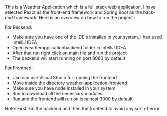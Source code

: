 This is a Weather Application which is a full stack web application.
I have selected React as the front-end framework and Spring Boot as the back-end framework. 
Here is an overview on how to run the project :
  
For Backend:
- Make sure you have one of the IDE's installed in your system, I had used IntelliJ IDEA
- Open weatherapplicationbackend folder in IntelliJ IDEA
- After that run right click on main file and run the project
- The backend will start running on port 8080 by default

For Frontned:
- Use can use Visual Studio for running the frontend
- Move inside the directory weather-application-frontend
- Make sure you have node installed in your system
- Run <npm install> to download all the necessary modules
- Run <npm start> and the frontend will run on localhost:3000 by default

Note: First run the backend and then the frontend to avoid any sort of error
